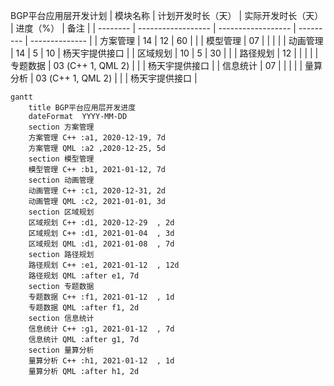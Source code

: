 BGP平台应用层开发计划
| 模块名称 | 计划开发时长（天） | 实际开发时长（天） | 进度（%） | 备注           |
| -------- | ------------------ | ------------------ | --------- | -------------- |
| 方案管理 | 14                 | 12                 | 60        |                |
| 模型管理 | 07                 |                    |           |                |
| 动画管理 | 14                 | 5                  | 10        | 杨天宇提供接口 |
| 区域规划 | 10                 | 5                  | 30        |                |
| 路径规划 | 12                 |                    |           |                |
| 专题数据 | 03 (C++ 1, QML 2)  |                    |           | 杨天宇提供接口 |
| 信息统计 | 07                 |                    |           |                |
| 量算分析 | 03 (C++ 1, QML 2)  |                    |           | 杨天宇提供接口 |

```mermaid
gantt
    title BGP平台应用层开发进度
    dateFormat  YYYY-MM-DD
    section 方案管理
    方案管理 C++ :a1, 2020-12-19, 7d
    方案管理 QML :a2 ,2020-12-25, 5d
    section 模型管理
    模型管理 C++ :b1, 2021-01-12, 7d
    section 动画管理
    动画管理 C++ :c1, 2020-12-31, 2d
    动画管理 QML :c2, 2021-01-01, 3d
    section 区域规划
    区域规划 C++ :d1, 2020-12-29  , 2d
    区域规划 C++ :d1, 2021-01-04  , 3d
    区域规划 QML :d1, 2021-01-08  , 7d
    section 路径规划
    路径规划 C++ :e1, 2021-01-12  , 12d
    路径规划 QML :after e1, 7d
    section 专题数据
    专题数据 C++ :f1, 2021-01-12  , 1d
    专题数据 QML :after f1, 2d
    section 信息统计
    信息统计 C++ :g1, 2021-01-12  , 7d
    信息统计 QML :after g1, 7d
    section 量算分析
    量算分析 C++ :h1, 2021-01-12  , 1d
    量算分析 QML :after h1, 2d
```